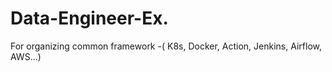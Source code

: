 # Data-Engineer-Ex.
For organizing common framework -( K8s, Docker, Action, Jenkins, Airflow, AWS...)

